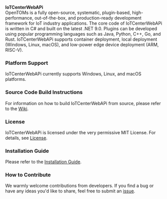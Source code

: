 **IoTCenterWebAPi**  
OpenTOMs is a fully open-source, systematic, plugin-based, high-performance, out-of-the-box, and production-ready development framework for IoT industry applications. The core code of IoTCenterWebAPi  is written in C# and built on the latest .NET 9.0. Plugins can be developed using popular programming languages such as Java, Python, C++, Go, and Rust. IoTCenterWebAPi  supports container deployment, local deployment (Windows, Linux, macOS), and low-power edge device deployment (ARM, RISC-V).


### Platform Support  
IoTCenterWebAPi currently supports Windows, Linux, and macOS platforms.


### Source Code Build Instructions  
For information on how to build IoTCenterWebAPi from source, please refer to the [Wiki](https://github.com/ganweisoft/IoTCenterWebAPi/wiki).


### License  
IoTCenterWebAPi is licensed under the very permissive MIT License. For details, see [License](https://github.com/ganweisoft/IoTCenterWebAPi/blob/main/LICENSE).


### Installation Guide  
Please refer to the [Installation Guide](https://github.com/ganweisoft/IoTCenterWebAPi/wiki).


### How to Contribute  
We warmly welcome contributions from developers. If you find a bug or have any ideas you'd like to share, feel free to submit an [issue](https://github.com/ganweisoft/IoTCenterWebAPi/blob/main/CONTRIBUTING.md).
